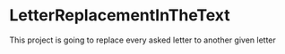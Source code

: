 # LetterReplacementInTheText
This project is going to replace every asked letter to another given  letter
